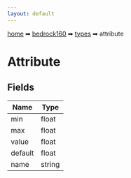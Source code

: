 ```yaml
---
layout: default
---
```


[home](/) ➡ [bedrock160](/protocol/bedrock160) ➡ [types](/protocol/bedrock160/types) ➡ attribute

# Attribute

## Fields

Name | Type
---|---
min | float
max | float
value | float
default | float
name | string

